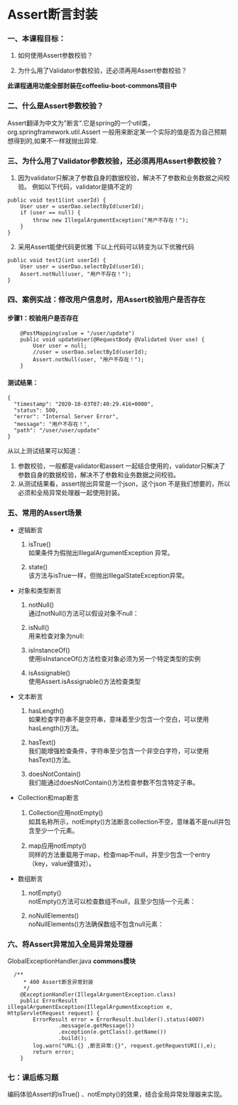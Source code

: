 # Assert断言封装

### 一、本课程目标：
  
  1. 如何使用Assert参数校验？
  
  2. 为什么用了Validator参数校验，还必须再用Assert参数校验？
  
**此课程通用功能全部封装在coffeeliu-boot-commons项目中**

### 二、什么是Assert参数校验？
Assert翻译为中文为"断言".它是spring的一个util类，org.springframework.util.Assert
一般用来断定某一个实际的值是否为自己预期想得到的,如果不一样就抛出异常.

### 三、为什么用了Validator参数校验，还必须再用Assert参数校验？
1. 因为validator只解决了参数自身的数据校验，解决不了参数和业务数据之间校验。
   例如以下代码，validator是搞不定的
``` 
public void test1(int userId) {
    User user = userDao.selectById(userId);
    if (user == null) {
        throw new IllegalArgumentException("用户不存在！");
    }
}
```
2. 采用Assert能使代码更优雅
下以上代码可以转变为以下优雅代码
``` 
public void test2(int userId) {
    User user = userDao.selectById(userId);
    Assert.notNull(user, "用户不存在！");
}
```

### 四、案例实战：修改用户信息时，用Assert校验用户是否存在

#### 步骤1：校验用户是否存在
``` 
    @PostMapping(value = "/user/update")
    public void updateUser(@RequestBody @Validated User use) {
        User user = null;
        //user = userDao.selectById(userId);
        Assert.notNull(user, "用户不存在！");
    }
```
#### 测试结果：
``` 
{
  "timestamp": "2020-10-03T07:40:29.416+0000",
  "status": 500,
  "error": "Internal Server Error",
  "message": "用户不存在！",
  "path": "/user/user/update"
}
```
从以上测试结果可以知道：
  1. 参数校验，一般都是validator和assert 一起结合使用的，validator只解决了参数自身的数据校验，解决不了参数和业务数据之间校验。
  2. 从测试结果看，assert抛出异常是一个json，这个json 不是我们想要的，所以必须和全局异常处理器一起使用封装。

### 五、常用的Assert场景
- 逻辑断言

	1. isTrue()  
	如果条件为假抛出IllegalArgumentException 异常。

	1. state()  
	该方法与isTrue一样，但抛出IllegalStateException异常。

- 对象和类型断言

	1. notNull()  
	通过notNull()方法可以假设对象不null：

	1. isNull()  
	用来检查对象为null:

	1. isInstanceOf()  
	使用isInstanceOf()方法检查对象必须为另一个特定类型的实例

	1. isAssignable()  
	使用Assert.isAssignable()方法检查类型

- 文本断言

	1. hasLength()    
	如果检查字符串不是空符串，意味着至少包含一个空白，可以使用hasLength()方法。

	1. hasText()  
	我们能增强检查条件，字符串至少包含一个非空白字符，可以使用hasText()方法。

	1. doesNotContain()    
	我们能通过doesNotContain()方法检查参数不包含特定子串。

- Collection和map断言  

	1. Collection应用notEmpty()  
	如其名称所示，notEmpty()方法断言collection不空，意味着不是null并包含至少一个元素。

	1. map应用notEmpty()  
	同样的方法重载用于map，检查map不null，并至少包含一个entry（key，value键值对）。

- 数组断言

	1. notEmpty()  
	notEmpty()方法可以检查数组不null，且至少包括一个元素：

	1. noNullElements()  
	noNullElements()方法确保数组不包含null元素：

### 六、将Assert异常加入全局异常处理器
GlobalExceptionHandler.java
**commons模块**
``` 
  /**
     * 400 Assert断言异常封装
     */
    @ExceptionHandler(IllegalArgumentException.class)
    public ErrorResult illegalArgumentException(IllegalArgumentException e, HttpServletRequest request) {
        ErrorResult error = ErrorResult.builder().status(4007)
                .message(e.getMessage())
                .exception(e.getClass().getName())
                .build();
        log.warn("URL:{} ,断言异常:{}", request.getRequestURI(),e);
        return error;
    }
```

### 七：课后练习题
编码体验Assert的isTrue() 、notEmpty()的效果，结合全局异常处理器来实现。
